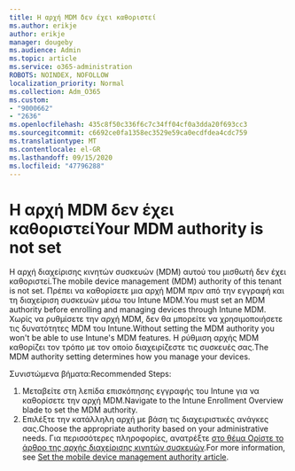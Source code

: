 ```yaml
---
title: Η αρχή MDM δεν έχει καθοριστεί
ms.author: erikje
author: erikje
manager: dougeby
ms.audience: Admin
ms.topic: article
ms.service: o365-administration
ROBOTS: NOINDEX, NOFOLLOW
localization_priority: Normal
ms.collection: Adm_O365
ms.custom:
- "9000662"
- "2636"
ms.openlocfilehash: 435c8f50c336f6c7c34ff04cf0a3dda20f693cc3
ms.sourcegitcommit: c6692ce0fa1358ec3529e59ca0ecdfdea4cdc759
ms.translationtype: MT
ms.contentlocale: el-GR
ms.lasthandoff: 09/15/2020
ms.locfileid: "47796288"
---
```

# <a name="your-mdm-authority-is-not-set"></a><span data-ttu-id="10f8c-102">Η αρχή MDM δεν έχει καθοριστεί</span><span class="sxs-lookup"><span data-stu-id="10f8c-102">Your MDM authority is not set</span></span>

<span data-ttu-id="10f8c-103">Η αρχή διαχείρισης κινητών συσκευών (MDM) αυτού του μισθωτή δεν έχει καθοριστεί.</span><span class="sxs-lookup"><span data-stu-id="10f8c-103">The mobile device management (MDM) authority of this tenant is not set.</span></span> <span data-ttu-id="10f8c-104">Πρέπει να καθορίσετε μια αρχή MDM πριν από την εγγραφή και τη διαχείριση συσκευών μέσω του Intune MDM.</span><span class="sxs-lookup"><span data-stu-id="10f8c-104">You must set an MDM authority before enrolling and managing devices through Intune MDM.</span></span> <span data-ttu-id="10f8c-105">Χωρίς να ρυθμίσετε την αρχή MDM, δεν θα μπορείτε να χρησιμοποιήσετε τις δυνατότητες MDM του Intune.</span><span class="sxs-lookup"><span data-stu-id="10f8c-105">Without setting the MDM authority you won't be able to use Intune's MDM features.</span></span> <span data-ttu-id="10f8c-106">Η ρύθμιση αρχής MDM καθορίζει τον τρόπο με τον οποίο διαχειρίζεστε τις συσκευές σας.</span><span class="sxs-lookup"><span data-stu-id="10f8c-106">The MDM authority setting determines how you manage your devices.</span></span>

<span data-ttu-id="10f8c-107">Συνιστώμενα βήματα:</span><span class="sxs-lookup"><span data-stu-id="10f8c-107">Recommended Steps:</span></span>
1. <span data-ttu-id="10f8c-108">Μεταβείτε στη λεπίδα επισκόπησης εγγραφής του Intune για να καθορίσετε την αρχή MDM.</span><span class="sxs-lookup"><span data-stu-id="10f8c-108">Navigate to the Intune Enrollment Overview blade to set the MDM authority.</span></span>
2. <span data-ttu-id="10f8c-109">Επιλέξτε την κατάλληλη αρχή με βάση τις διαχειριστικές ανάγκες σας.</span><span class="sxs-lookup"><span data-stu-id="10f8c-109">Choose the appropriate authority based on your administrative needs.</span></span> <span data-ttu-id="10f8c-110">Για περισσότερες πληροφορίες, ανατρέξτε [στο θέμα Ορίστε το άρθρο της αρχής διαχείρισης κινητών συσκευών](https://docs.microsoft.com/intune/mdm-authority-set).</span><span class="sxs-lookup"><span data-stu-id="10f8c-110">For more information, see [Set the mobile device management authority article](https://docs.microsoft.com/intune/mdm-authority-set).</span></span>